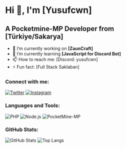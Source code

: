 # Hi 👋, I'm [Yusufcwn]

## A Pocketmine-MP Developer from [Türkiye/Sakarya]

- 🔭 I’m currently working on **[ZaunCraft]**
- 🌱 I’m currently learning **[JavaScript for Discord Bot]**
- 📫 How to reach me: [Discord: yusufcwn]
- ⚡ Fun fact: [Full Stack Saklaban]

### Connect with me:
[![Twitter](https://img.shields.io/badge/Twitter-1DA1F2?style=for-the-badge&logo=twitter&logoColor=white)](https://twitter.com/yusufcwn_)
[![Instagram](https://img.shields.io/badge/Instagram-E4405F?style=for-the-badge&logo=instagram&logoColor=white)](https://instagram.com/yusufcwn_)

### Languages and Tools:
![PHP](https://img.shields.io/badge/PHP-777BB4?style=for-the-badge&logo=php&logoColor=white)
![Node.js](https://img.shields.io/badge/Node.js-339933?style=for-the-badge&logo=nodedotjs&logoColor=white)
![PocketMine-MP](https://img.shields.io/badge/PocketMine--MP-34AADC?style=for-the-badge&logo=minecraft&logoColor=white)
### GitHub Stats:
![GitHub Stats](https://github-readme-stats.vercel.app/api?username=yusufcwn&show_icons=true&theme=dark)
![Top Langs](https://github-readme-stats.vercel.app/api/top-langs/?username=yusufcwn&layout=compact&theme=dark)
